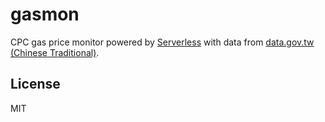# gasmon

CPC gas price monitor powered by [Serverless](https://serverless.com) with data from [data.gov.tw (Chinese Traditional)](http://data.gov.tw/node/6339).

## License

MIT
